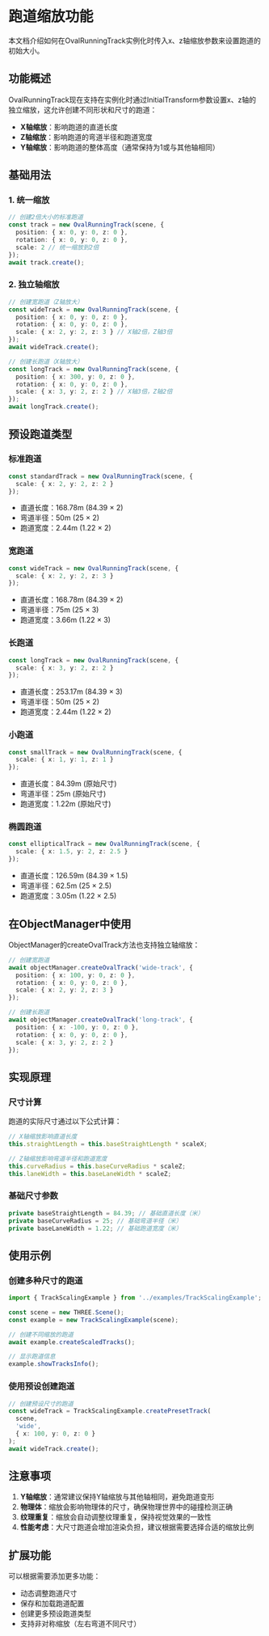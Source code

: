 # 跑道缩放功能

本文档介绍如何在OvalRunningTrack实例化时传入x、z轴缩放参数来设置跑道的初始大小。

## 功能概述

OvalRunningTrack现在支持在实例化时通过InitialTransform参数设置x、z轴的独立缩放，这允许创建不同形状和尺寸的跑道：

- **X轴缩放**：影响跑道的直道长度
- **Z轴缩放**：影响跑道的弯道半径和跑道宽度
- **Y轴缩放**：影响跑道的整体高度（通常保持为1或与其他轴相同）

## 基础用法

### 1. 统一缩放

```typescript
// 创建2倍大小的标准跑道
const track = new OvalRunningTrack(scene, {
  position: { x: 0, y: 0, z: 0 },
  rotation: { x: 0, y: 0, z: 0 },
  scale: 2 // 统一缩放到2倍
});
await track.create();
```

### 2. 独立轴缩放

```typescript
// 创建宽跑道（Z轴放大）
const wideTrack = new OvalRunningTrack(scene, {
  position: { x: 0, y: 0, z: 0 },
  rotation: { x: 0, y: 0, z: 0 },
  scale: { x: 2, y: 2, z: 3 } // X轴2倍，Z轴3倍
});
await wideTrack.create();

// 创建长跑道（X轴放大）
const longTrack = new OvalRunningTrack(scene, {
  position: { x: 300, y: 0, z: 0 },
  rotation: { x: 0, y: 0, z: 0 },
  scale: { x: 3, y: 2, z: 2 } // X轴3倍，Z轴2倍
});
await longTrack.create();
```

## 预设跑道类型

### 标准跑道
```typescript
const standardTrack = new OvalRunningTrack(scene, {
  scale: { x: 2, y: 2, z: 2 }
});
```
- 直道长度：168.78m (84.39 × 2)
- 弯道半径：50m (25 × 2)
- 跑道宽度：2.44m (1.22 × 2)

### 宽跑道
```typescript
const wideTrack = new OvalRunningTrack(scene, {
  scale: { x: 2, y: 2, z: 3 }
});
```
- 直道长度：168.78m (84.39 × 2)
- 弯道半径：75m (25 × 3)
- 跑道宽度：3.66m (1.22 × 3)

### 长跑道
```typescript
const longTrack = new OvalRunningTrack(scene, {
  scale: { x: 3, y: 2, z: 2 }
});
```
- 直道长度：253.17m (84.39 × 3)
- 弯道半径：50m (25 × 2)
- 跑道宽度：2.44m (1.22 × 2)

### 小跑道
```typescript
const smallTrack = new OvalRunningTrack(scene, {
  scale: { x: 1, y: 1, z: 1 }
});
```
- 直道长度：84.39m (原始尺寸)
- 弯道半径：25m (原始尺寸)
- 跑道宽度：1.22m (原始尺寸)

### 椭圆跑道
```typescript
const ellipticalTrack = new OvalRunningTrack(scene, {
  scale: { x: 1.5, y: 2, z: 2.5 }
});
```
- 直道长度：126.59m (84.39 × 1.5)
- 弯道半径：62.5m (25 × 2.5)
- 跑道宽度：3.05m (1.22 × 2.5)

## 在ObjectManager中使用

ObjectManager的createOvalTrack方法也支持独立轴缩放：

```typescript
// 创建宽跑道
await objectManager.createOvalTrack('wide-track', {
  position: { x: 100, y: 0, z: 0 },
  rotation: { x: 0, y: 0, z: 0 },
  scale: { x: 2, y: 2, z: 3 }
});

// 创建长跑道
await objectManager.createOvalTrack('long-track', {
  position: { x: -100, y: 0, z: 0 },
  rotation: { x: 0, y: 0, z: 0 },
  scale: { x: 3, y: 2, z: 2 }
});
```

## 实现原理

### 尺寸计算

跑道的实际尺寸通过以下公式计算：

```typescript
// X轴缩放影响直道长度
this.straightLength = this.baseStraightLength * scaleX;

// Z轴缩放影响弯道半径和跑道宽度
this.curveRadius = this.baseCurveRadius * scaleZ;
this.laneWidth = this.baseLaneWidth * scaleZ;
```

### 基础尺寸参数

```typescript
private baseStraightLength = 84.39; // 基础直道长度（米）
private baseCurveRadius = 25; // 基础弯道半径（米）
private baseLaneWidth = 1.22; // 基础跑道宽度（米）
```

## 使用示例

### 创建多种尺寸的跑道

```typescript
import { TrackScalingExample } from '../examples/TrackScalingExample';

const scene = new THREE.Scene();
const example = new TrackScalingExample(scene);

// 创建不同缩放的跑道
await example.createScaledTracks();

// 显示跑道信息
example.showTracksInfo();
```

### 使用预设创建跑道

```typescript
// 创建预设尺寸的跑道
const wideTrack = TrackScalingExample.createPresetTrack(
  scene, 
  'wide', 
  { x: 100, y: 0, z: 0 }
);
await wideTrack.create();
```

## 注意事项

1. **Y轴缩放**：通常建议保持Y轴缩放与其他轴相同，避免跑道变形
2. **物理体**：缩放会影响物理体的尺寸，确保物理世界中的碰撞检测正确
3. **纹理重复**：缩放会自动调整纹理重复，保持视觉效果的一致性
4. **性能考虑**：大尺寸跑道会增加渲染负担，建议根据需要选择合适的缩放比例

## 扩展功能

可以根据需要添加更多功能：

- 动态调整跑道尺寸
- 保存和加载跑道配置
- 创建更多预设跑道类型
- 支持非对称缩放（左右弯道不同尺寸）
